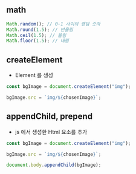 ## math
```js
Math.random(); // 0-1 사이의 랜덤 숫자
Math.round(1.5); // 반올림
Math.ceil(1.5); // 올림
Math.floor(1.5); // 내림
```

## createElement
- Element 를 생성

```js
const bgImage = document.createElement("img");

bgImage.src = `img/${chosenImage}`;
```

## appendChild, prepend
- js 에서 생성한 Html 요소를 추가

```js
const bgImage = document.createElement("img");

bgImage.src = `img/${chosenImage}`;

document.body.appendChild(bgImage);
```
